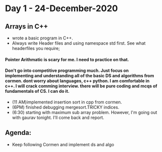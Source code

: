 # Day 1 - 24-December-2020
## Arrays in C++
* wrote a basic program in C++.
* Always write Header files and using namespace std first. See what headerfiles you require;
#### Pointer Arithmatic is scary for me. I need to practice on that.

#### Don't go into competitive programming much. Just focus on implementing and understanding all of the basic DS and algorithms from cormen. dont worry about languages, c++ python. I am comfortable in c++. I will crack comming interview. there will be pure coding and mcqs of fundamentals of CS. I can do it.

* (11 AM)implemented insertion sort in cpp from cormen.
* (6PM) finished debugging mergesort.TRICKY indices.
* (6:30) starting with maximum sub array problem. However, I'm going out with gaurav tonight. I'll come back and report. 


## Agenda:
* Keep following Cormen and implement ds and algo
